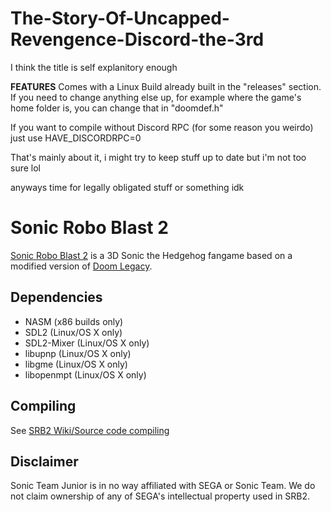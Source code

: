# The-Story-Of-Uncapped-Revengence-Discord-the-3rd
I think the title is self explanitory enough


**FEATURES**
Comes with a Linux Build already built in the "releases" section. If you need to change anything else up, for example where the game's home folder is, you can change that in "doomdef.h"

If you want to compile without Discord RPC (for some reason you weirdo) just use HAVE_DISCORDRPC=0

That's mainly about it, i might try to keep stuff up to date but i'm not too sure lol

anyways time for legally obligated stuff or something idk

# Sonic Robo Blast 2

[Sonic Robo Blast 2](https://srb2.org/) is a 3D Sonic the Hedgehog fangame based on a modified version of [Doom Legacy](http://doomlegacy.sourceforge.net/).

## Dependencies
- NASM (x86 builds only)
- SDL2 (Linux/OS X only)
- SDL2-Mixer (Linux/OS X only)
- libupnp (Linux/OS X only)
- libgme (Linux/OS X only)
- libopenmpt (Linux/OS X only)

## Compiling

See [SRB2 Wiki/Source code compiling](http://wiki.srb2.org/wiki/Source_code_compiling)

## Disclaimer
Sonic Team Junior is in no way affiliated with SEGA or Sonic Team. We do not claim ownership of any of SEGA's intellectual property used in SRB2.

